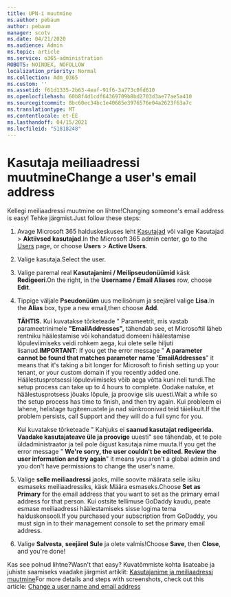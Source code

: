 ```yaml
---
title: UPN-i muutmine
ms.author: pebaum
author: pebaum
manager: scotv
ms.date: 04/21/2020
ms.audience: Admin
ms.topic: article
ms.service: o365-administration
ROBOTS: NOINDEX, NOFOLLOW
localization_priority: Normal
ms.collection: Adm_O365
ms.custom: ''
ms.assetid: f61d1335-2b63-4eaf-91f6-3a773c0fd610
ms.openlocfilehash: 60b8f4d1cdf64369709b8bd2703d3ae77ae5a410
ms.sourcegitcommit: 8bc60ec34bc1e40685e3976576e04a2623f63a7c
ms.translationtype: MT
ms.contentlocale: et-EE
ms.lasthandoff: 04/15/2021
ms.locfileid: "51818248"
---
```

# <a name="change-a-users-email-address"></a><span data-ttu-id="0eafd-102">Kasutaja meiliaadressi muutmine</span><span class="sxs-lookup"><span data-stu-id="0eafd-102">Change a user's email address</span></span>

<span data-ttu-id="0eafd-103">Kellegi meiliaadressi muutmine on lihtne!</span><span class="sxs-lookup"><span data-stu-id="0eafd-103">Changing someone's email address is easy!</span></span> <span data-ttu-id="0eafd-104">Tehke järgmist.</span><span class="sxs-lookup"><span data-stu-id="0eafd-104">Just follow these steps:</span></span>
  
1. <span data-ttu-id="0eafd-105">Avage Microsoft 365 halduskeskuses leht [Kasutajad](https://go.microsoft.com/fwlink/p/?linkid=834822) või valige Kasutajad  \> **Aktiivsed kasutajad**.</span><span class="sxs-lookup"><span data-stu-id="0eafd-105">In the Microsoft 365 admin center, go to the [Users](https://go.microsoft.com/fwlink/p/?linkid=834822) page, or choose **Users** \> **Active Users**.</span></span>
    
2. <span data-ttu-id="0eafd-106">Valige kasutaja.</span><span class="sxs-lookup"><span data-stu-id="0eafd-106">Select the user.</span></span>
    
3. <span data-ttu-id="0eafd-107">Valige paremal real **Kasutajanimi / Meilipseudonüümid** käsk **Redigeeri**.</span><span class="sxs-lookup"><span data-stu-id="0eafd-107">On the right, in the **Username / Email Aliases** row, choose **Edit**.</span></span>
    
4. <span data-ttu-id="0eafd-108">Tippige väljale **Pseudonüüm** uus meilisõnum ja seejärel valige **Lisa**.</span><span class="sxs-lookup"><span data-stu-id="0eafd-108">In the **Alias** box, type a new email,then choose **Add**.</span></span>
    
    <span data-ttu-id="0eafd-109">**TÄHTIS.** Kui kuvatakse tõrketeade " Parameetrit, mis vastab parameetrinimele **"EmailAddresses",** tähendab see, et Microsoftil läheb rentniku häälestamise või kohandatud domeeni häälestamise lõpuleviimiseks veidi rohkem aega, kui olete selle hiljuti lisanud.</span><span class="sxs-lookup"><span data-stu-id="0eafd-109">**IMPORTANT**: If you get the error message " **A parameter cannot be found that matches parameter name 'EmailAddresses**" it means that it's taking a bit longer for Microsoft to finish setting up your tenant, or your custom domain if you recently added one.</span></span> <span data-ttu-id="0eafd-110">Häälestusprotsessi lõpuleviimiseks võib aega võtta kuni neli tundi.</span><span class="sxs-lookup"><span data-stu-id="0eafd-110">The setup process can take up to 4 hours to complete.</span></span> <span data-ttu-id="0eafd-111">Oodake natuke, et häälestusprotsess jõuaks lõpule, ja proovige siis uuesti.</span><span class="sxs-lookup"><span data-stu-id="0eafd-111">Wait a while so the setup process has time to finish, and then try again.</span></span> <span data-ttu-id="0eafd-112">Kui probleem ei lahene, helistage tugiteenustele ja nad sünkroonivad teid täielikult.</span><span class="sxs-lookup"><span data-stu-id="0eafd-112">If the problem persists, call Support and they will do a full sync for you.</span></span>
    
    <span data-ttu-id="0eafd-113">Kui kuvatakse tõrketeade " Kahjuks ei **saanud kasutajat redigeerida. Vaadake kasutajateave üle ja proovige** uuesti" see tähendab, et te pole üldadministraator ja teil pole õigust kasutaja nime muuta.</span><span class="sxs-lookup"><span data-stu-id="0eafd-113">If you get the error message " **We're sorry, the user couldn't be edited. Review the user information and try again**" it means you aren't a global admin and you don't have permissions to change the user's name.</span></span>
    
5. <span data-ttu-id="0eafd-114">Valige **selle meiliaadressi** jaoks, mille soovite määrata selle isiku esmaseks meiliaadressiks, käsk Määra esmaseks.</span><span class="sxs-lookup"><span data-stu-id="0eafd-114">Choose **Set as Primary** for the email address that you want to set as the primary email address for that person.</span></span> <span data-ttu-id="0eafd-115">Kui ostsite tellimuse GoDaddy kaudu, peate esmase meiliaadressi häälestamiseks sisse logima tema halduskonsooli.</span><span class="sxs-lookup"><span data-stu-id="0eafd-115">If you purchased your subscription from GoDaddy, you must sign in to their management console to set the primary email address.</span></span> 
    
6. <span data-ttu-id="0eafd-116">Valige **Salvesta**, **seejärel Sule** ja olete valmis!</span><span class="sxs-lookup"><span data-stu-id="0eafd-116">Choose **Save**, then **Close**, and you're done!</span></span>
    
<span data-ttu-id="0eafd-117">Kas see polnud lihtne?</span><span class="sxs-lookup"><span data-stu-id="0eafd-117">Wasn't that easy?</span></span> <span data-ttu-id="0eafd-118">Kuvatõmmiste kohta lisateabe ja juhiste saamiseks vaadake järgmist artiklit: [Kasutajanime ja meiliaadressi muutmine](https://docs.microsoft.com/microsoft-365/admin/add-users/change-a-user-name-and-email-address)</span><span class="sxs-lookup"><span data-stu-id="0eafd-118">For more details and steps with screenshots, check out this article: [Change a user name and email address](https://docs.microsoft.com/microsoft-365/admin/add-users/change-a-user-name-and-email-address)</span></span>
  

